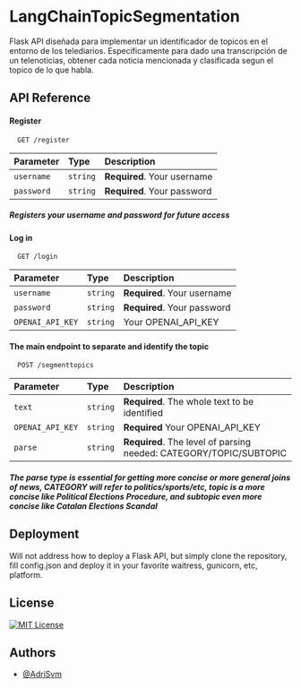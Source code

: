 
# LangChainTopicSegmentation

Flask API diseñada para implementar un identificador de topicos en el entorno de los telediarios. Especificamente para dado una transcripción de un telenoticias, obtener cada noticia mencionada y clasificada segun el topico de lo que habla.




## API Reference

#### Register

```http
  GET /register
```

| Parameter | Type     | Description                |
| :-------- | :------- | :------------------------- |
| `username` | `string` | **Required**. Your username |
| `password` | `string` | **Required**. Your password |

##### Registers your username and password for future access

#### Log in

```http
  GET /login
```

| Parameter | Type     | Description                       |
| :-------- | :------- | :-------------------------------- |
| `username` | `string` | **Required**. Your username |
| `password` | `string` | **Required**. Your password |
| `OPENAI_API_KEY` | `string` | Your OPENAI_API_KEY |

#### The main endpoint to separate and identify the topic

```http
  POST /segmenttopics
```

| Parameter | Type     | Description                       |
| :-------- | :------- | :-------------------------------- |
| `text` | `string` | **Required**. The whole text to be identified |
| `OPENAI_API_KEY` | `string` |**Required** Your OPENAI_API_KEY |
| `parse` | `string` | **Required**. The level of parsing needed: CATEGORY/TOPIC/SUBTOPIC |

##### The parse type is essential for getting more concise or more general joins of news, CATEGORY will refer to politics/sports/etc, topic is a more concise like Political Elections Procedure, and subtopic even more concise like Catalan Elections Scandal


## Deployment

Will not address how to deploy a Flask API, but simply clone the repository, fill config.json and deploy it in your favorite waitress, gunicorn, etc, platform.



## License

[![MIT License](https://img.shields.io/badge/License-MIT-green.svg)](https://choosealicense.com/licenses/mit/)


## Authors

- [@AdriSvm](https://github.com/AdriSvm)

